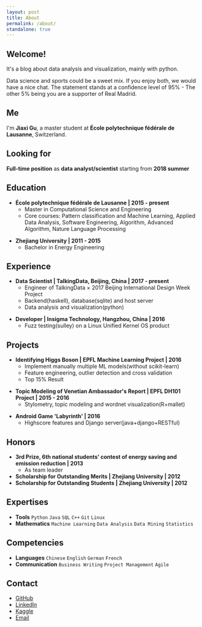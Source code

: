 ```yaml
---
layout: post
title: About
permalink: /about/
standalone: true
---
```


## Welcome!

It's a blog about data analysis and visualization, mainly with python.

Data science and sports could be a sweet mix. If you enjoy both, we would have a nice chat. The statement stands at a confidence level of 95% - The other 5% being you are a supporter of Real Madrid.

## Me

I'm **Jiaxi Gu**, a master student at **École polytechnique fédérale de Lausanne**, Switzerland. 

## Looking for

**Full-time position** as **data analyst/scientist** starting from **2018 summer**

## Education

-  **École polytechnique fédérale de Lausanne \| 2015 - present**
	+ Master in Computational Science and Engineering
	+ Core courses: Pattern classification and Machine Learning, Applied Data Analysis, Software Engineering, Algorithm, Advanced Algorithm, Nature Language Processing

[]() <!--as blank line-->

- **Zhejiang University \| 2011 - 2015**
	+ Bachelor in Energy Engineering


## Experience

- **Data Scientist \| TalkingData, Beijing, China \| 2017 - present**
	+ Engineer of TalkingData × 2017 Beijing International Design Week Project
	+ Backend(haskell), database(sqlite) and host server
	+ Data analysis and visualization(python)

[]() 

- **Developer \| Insigma Technology, Hangzhou, China \| 2016**
	+ Fuzz testing(sulley) on a Linux Unified Kernel OS product

## Projects

- **Identifying Higgs Boson \| EPFL Machine Learning Project \| 2016** 
	+ Implement manually multiple ML models(without scikit-learn)
	+ Feature engineering, outlier detection and cross validation
	+ Top 15% Result
	
[]()

- **Topic Modeling of Venetian Ambassador's Report \| EPFL DH101 Project \| 2015 - 2016**
	+ Stylometry, topic modeling and wordnet visualization(R+mallet)
	
[]()

- **Android Game 'Labyrinth' \| 2016**
	+ Highscore features and Django server(java+django+RESTful)


## Honors
- **3rd Prize, 6th national students’ contest of energy saving and emission reduction \| 2013**
	+ As team leader
- **Scholarship for Outstanding Merits \| Zhejiang University \| 2012**
- **Scholarship for Outstanding Students \| Zhejiang University \| 2012**

## Expertises

- **Tools** `Python` `Java` `SQL` `C++` `Git` `Linux`
- **Mathematics** `Machine Learning` `Data Analysis` `Data Mining` `Statistics`

## Competencies

- **Languages** `Chinese` `English` `German` `French`
- **Communication** `Business Writing` `Project Management` `Agile`


## Contact

- [GitHub](https://github.com/Jiaxigu)
- [LinkedIn](https://www.linkedin.com/in/jiaxigu/)
- [Kaggle](https://www.kaggle.com/jiaxigu)
- [Email](mailto:mcjxgu@163.com)
